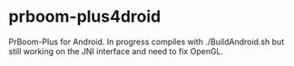 prboom-plus4droid
=================

PrBoom-Plus for Android. In progress compiles with ./BuildAndroid.sh but still working on the JNI interface and need to fix OpenGL. 
